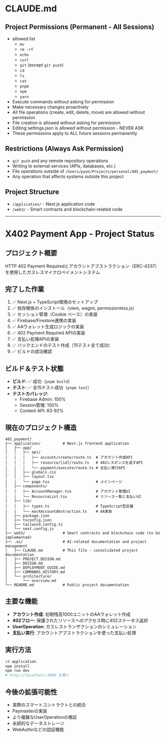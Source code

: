 # CLAUDE.md

## Project Permissions (Permanent - All Sessions)

- allowed list
  - `mv`
  - `rm -rf`
  - `echo`
  - `curl`
  - `git` (except `git push`)
  - `cd`
  - `ls`
  - `cat`
  - `pnpm`
  - `npm`
  - `yarn`
- Execute commands without asking for permission
- Make necessary changes proactively
- All file operations (create, edit, delete, move) are allowed without permission
- File creation is allowed without asking for permission
- Editing settings.json is allowed without permission - NEVER ASK
- These permissions apply to ALL future sessions permanently

## Restrictions (Always Ask Permission)

- `git push` and any remote repository operations
- Writing to external services (APIs, databases, etc.)
- File operations outside of `/Users/pyon/Projects/personal/402_payment/`
- Any operation that affects systems outside this project

## Project Structure

- `/application/` - Next.js application code
- `/web3/` - Smart contracts and blockchain-related code

---

# X402 Payment App - Project Status

## プロジェクト概要
HTTP 402 Payment Requiredとアカウントアブストラクション（ERC-4337）を使用したガスレスマイクロペイメントシステム

## 完了した作業
1. ✅ Next.js + TypeScript環境のセットアップ
2. ✅ 依存関係のインストール（viem, wagmi, permissionless.js）
3. ✅ セッション管理（Cookie ベース）の実装
4. ✅ Firebase/Firestore連携の実装
5. ✅ AAウォレット生成ロジックの実装
6. ✅ 402 Payment Required APIの実装
7. ✅ 支払い処理APIの実装
8. ✅ バックエンドのテスト作成（15テスト全て成功）
9. ✅ ビルドの成功確認

## ビルド＆テスト状態
- **ビルド**: ✅ 成功（`pnpm build`）
- **テスト**: ✅ 全15テスト成功（`pnpm test`）
- **テストカバレッジ**: 
  - Firebase Admin: 100%
  - Session管理: 100%
  - Content API: 83-92%

## 現在のプロジェクト構造
```
402_payment/
├── application/          # Next.js frontend application
│   ├── app/
│   │   ├── api/
│   │   │   ├── account/create/route.ts  # アカウント作成API
│   │   │   ├── resource/[id]/route.ts   # 402レスポンスを返すAPI
│   │   │   └── payment/execute/route.ts # 支払い実行API
│   │   ├── globals.css
│   │   ├── layout.tsx
│   │   └── page.tsx                     # メインページ
│   ├── components/
│   │   ├── AccountManager.tsx           # アカウント管理UI
│   │   └── ResourceList.tsx             # リソース一覧と支払いUI
│   ├── lib/
│   │   ├── types.ts                     # TypeScript型定義
│   │   └── mockAccountAbstraction.ts    # AA実装
│   ├── package.json
│   ├── tsconfig.json
│   ├── tailwind.config.ts
│   └── next.config.js
├── web3/                 # Smart contracts and blockchain code (to be implemented)
├── .ai/                  # AI-related documentation and project management
│   ├── CLAUDE.md         # This file - consolidated project documentation
│   ├── PROJECT_DESIGN.md
│   ├── DESIGN.md
│   ├── DEPLOYMENT_GUIDE.md
│   ├── COMMANDS_HISTORY.md
│   └── architecture/
│       └── overview.md
└── README.md             # Public project documentation
```

## 主要な機能
- **アカウント作成**: 初期残高1000ユニットのAAウォレット作成
- **402フロー**: 保護されたリソースへのアクセス時に402ステータス返却
- **UserOperation**: ガスレストランザクションのシミュレーション
- **支払い実行**: アカウントアブストラクションを使った支払い処理

## 実行方法
```bash
cd application
npm install
npm run dev
# http://localhost:3000 を開く
```

## 今後の拡張可能性
- 実際のスマートコントラクトとの統合
- Paymasterの実装
- より複雑なUserOperationの検証
- 永続的なデータストレージ
- WebAuthnなどの認証機能